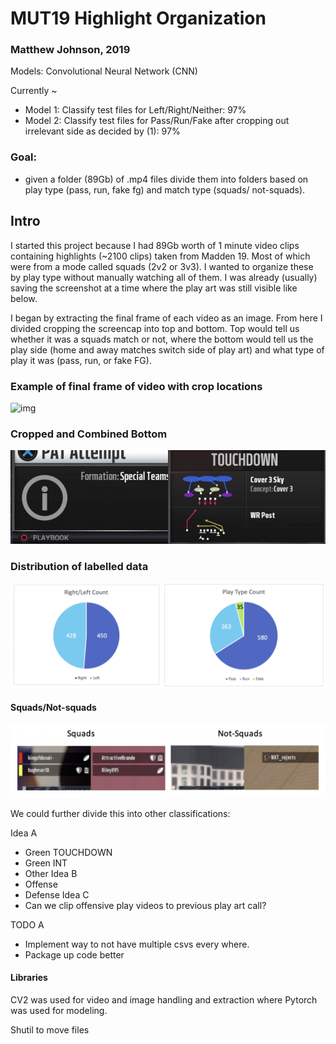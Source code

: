 # MUT19 Highlight Organization
### Matthew Johnson, 2019


Models: Convolutional Neural Network (CNN)


Currently ~
* Model 1: Classify test files for Left/Right/Neither: 97% 
* Model 2: Classify test files for Pass/Run/Fake after cropping out irrelevant side as decided by (1): 97%  

### Goal: 
- given a folder (89Gb) of .mp4 files divide them into folders based on play type (pass, run, fake fg) and match type (squads/ not-squads). 

## Intro
I started this project because I had 89Gb worth of 1 minute video clips containing highlights (~2100 clips) taken from Madden 19. Most of which were from a mode called squads (2v2 or 3v3). I wanted to organize these by play type without manually watching all of them. I was already (usually) saving the screenshot at a time where the play art was still visible like below.

I began by extracting the final frame of each video as an image. From here I divided cropping the screencap into top and bottom. Top would tell us whether it was a squads match or not, where the bottom would tell us the play side (home and away matches switch side of play art) and what type of play it was (pass, run, or fake FG). 


### Example of final frame of video with crop locations
![img](http://i.imgur.com/myxdMgq.jpg)


### Cropped and Combined Bottom
![img2](https://github.com/WJMatthew/MUT19-Highlight-Organization/blob/master/img/cropped_bottom_combined.jpg)


### Distribution of labelled data
![dists](https://github.com/WJMatthew/MUT19-Highlight-Organization/blob/master/img/labelled_dists.png)


#### Squads/Not-squads
![sq](https://github.com/WJMatthew/MUT19-Highlight-Organization/blob/master/img/example_sq_nsq.png)





We could further divide this into other classifications:

Idea A
* Green TOUCHDOWN
* Green INT
* Other
Idea B
* Offense
* Defense 
Idea C
* Can we clip offensive play videos to previous play art call?

TODO A
* Implement way to not have multiple csvs every where. 
* Package up code better 

#### Libraries
CV2 was used for video and image handling and extraction where Pytorch was used for modeling.

Shutil to move files 



